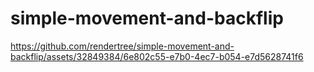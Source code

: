 # simple-movement-and-backflip

https://github.com/rendertree/simple-movement-and-backflip/assets/32849384/6e802c55-e7b0-4ec7-b054-e7d5628741f6

